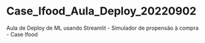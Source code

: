 # Case_Ifood_Aula_Deploy_20220902
Aula de Deploy de ML usando Streamlit - Simulador de propensão à compra - Case Ifood
